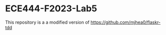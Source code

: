 # ECE444-F2023-Lab5

 This repository is a a modified version of https://github.com/mjhea0/flaskr-tdd

